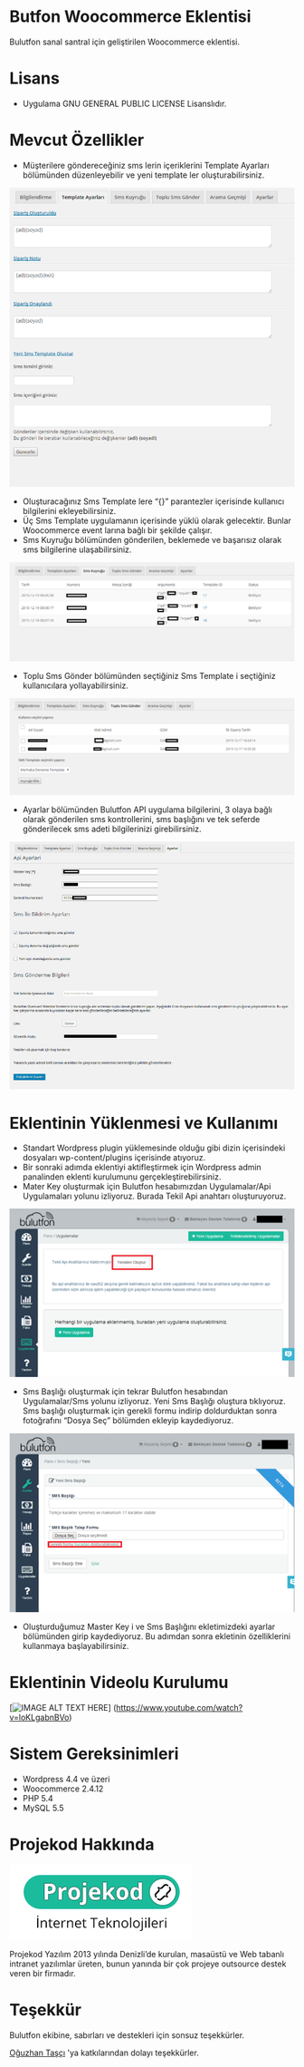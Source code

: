 Butfon Woocommerce Eklentisi
===

Bulutfon sanal santral için geliştirilen Woocommerce eklentisi.

Lisans
===

* Uygulama GNU GENERAL PUBLIC LICENSE Lisanslıdır.

Mevcut Özellikler
===
* Müşterilere göndereceğiniz sms lerin içeriklerini Template Ayarları bölümünden düzenleyebilir ve yeni template ler oluşturabilirsiniz.

![Sms Template](https://github.com/Projekod/Bulutfon-WooCommerce-Eklentisi/blob/master/document/temlate_ayarlari.PNG)

* Oluşturacağınız Sms Template lere “{}” parantezler içerisinde kullanıcı bilgilerini ekleyebilirsiniz.
* Üç Sms Template uygulamanın içerisinde yüklü olarak gelecektir. Bunlar Woocommerce event larına bağlı bir şekilde çalışır.
* Sms Kuyruğu bölümünden gönderilen, beklemede ve başarısız olarak sms bilgilerine ulaşabilirsiniz.

![Sms Kuyruğu](https://github.com/Projekod/Bulutfon-WooCommerce-Eklentisi/blob/master/document/sms_kurugu.PNG)

* Toplu Sms Gönder bölümünden seçtiğiniz Sms Template i seçtiğiniz kullanıcılara yollayabilirsiniz.

![Toplu Sms](https://github.com/Projekod/Bulutfon-WooCommerce-Eklentisi/blob/master/document/toplu_sms.PNG)

* Ayarlar bölümünden Bulutfon API uygulama bilgilerini, 3 olaya bağlı olarak gönderilen sms kontrollerini, sms başlığını ve tek seferde gönderilecek sms adeti bilgilerinizi girebilirsiniz.

![Ayarlar](https://github.com/Projekod/Bulutfon-WooCommerce-Eklentisi/blob/master/document/ayarlar.PNG)

Eklentinin Yüklenmesi ve Kullanımı
===
* Standart Wordpress plugin yüklemesinde olduğu gibi dizin içerisindeki dosyaları wp-content/plugins içerisinde atıyoruz.
* Bir sonraki adımda eklentiyi aktifleştirmek için Wordpress admin panalinden eklenti kurulumunu gerçekleştirebilirsiniz.
* Mater Key oluşturmak için Bulutfon hesabımızdan Uygulamalar/Api Uygulamaları yolunu izliyoruz. Burada Tekil Api anahtarı oluşturuyoruz.

![step](https://github.com/Projekod/Bulutfon-WooCommerce-Eklentisi/blob/master/document/b1.png)

* Sms Başlığı oluşturmak için tekrar Bulutfon hesabından Uygulamalar/Sms yolunu izliyoruz. Yeni Sms Başlığı oluştura tıklıyoruz. Sms başlığı oluşturmak için gerekli formu indirip doldurduktan sonra fotoğrafını “Dosya Seç” bölümden ekleyip kaydediyoruz.

![step](https://github.com/Projekod/Bulutfon-WooCommerce-Eklentisi/blob/master/document/b2.png)

* Oluşturduğumuz Master Key i ve Sms Başlığını ekletimizdeki ayarlar bölümünden girip kaydediyoruz. Bu adımdan sonra ekletinin özelliklerini kullanmaya başlayabilirsiniz.

Eklentinin Videolu Kurulumu
==

[![IMAGE ALT TEXT HERE](http://img.youtube.com/vi/loKLgabnBVo/0.jpg)]
(https://www.youtube.com/watch?v=loKLgabnBVo)

Sistem Gereksinimleri
===
* Wordpress 4.4 ve üzeri
* Woocommerce 2.4.12
* PHP 5.4
* MySQL 5.5 

Projekod Hakkında
===

![Projekod Logo](https://github.com/Projekod/Bulutfon-WooCommerce-Eklentisi/blob/master/document/projekod_k.png)

Projekod Yazılım 2013 yılında Denizli’de kurulan, masaüstü ve Web tabanlı intranet yazılımlar üreten, bunun yanında bir çok projeye outsource destek veren bir firmadır.

Teşekkür
===
Bulutfon ekibine, sabırları ve destekleri için sonsuz teşekkürler. 

[Oğuzhan Taşçı] 'ya katkılarından dolayı teşekkürler.

[Oğuzhan Taşçı]:https://github.com/oguzhantasci

